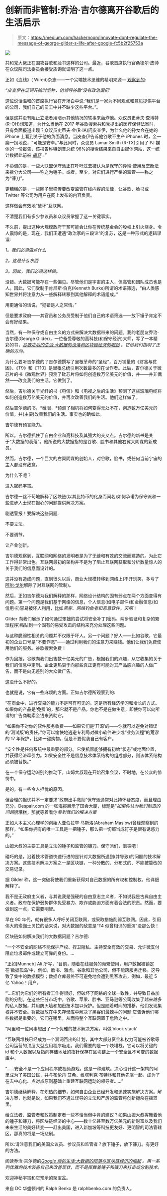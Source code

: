 # 创新而非管制:乔治·吉尔德离开谷歌后的生活启示

> 原文：<https://medium.com/hackernoon/innovate-dont-regulate-the-message-of-george-gilder-s-life-after-google-fc5b2f25753a>

![](img/f4d66699e5813f4edcde9f8fa1dfc8b8.png)

共和党大佬正在围攻谷歌和脸书这样的公司。最近，谷歌首席执行官桑德尔·皮帅在众议院司法委员会接受质询就证明了这一点。

正如《连线》( Wired)杂志——一个尖端技术思维的精明来源— [观察到的](https://www.wired.com/story/congress-sundar-pichai-google-ceo-hearing/):

*“皮查伊在证词开始时坚称，他领导谷歌‘没有政治偏见’*

这位说话温和的首席执行官在开场白中说:“我们是一家为不同观点和意见提供平台的公司，我们自己的员工中并不缺少这些平台。”。

但是这并没有阻止立法者用暗示其他情况的轶事来轰炸他。众议员史蒂夫·查博特(R-OH)想知道，为什么当他在 2017 年谷歌搜索共和党提出的医疗保健法案时，只有负面报道出现？众议员史蒂夫·金(R-IA)问皮查伊，为什么他的孙女会在她的 iPhone 上看到关于他的负面消息。当皮查伊告诉他谷歌不生产 iPhones 时，金一瘸一拐地说，“可能是安卓。”与此同时，众议员 Lamar Smith (R-TX)引用了 PJ 媒体的一份报告，该报告称特朗普总统 96%的搜索结果来自自由媒体网站，这一统计数据此前被 [*揭穿*](https://www.politifact.com/truth-o-meter/statements/2018/aug/29/donald-trump/no-96-google-news-stories-trump-arent-left-wing-ou/) *。”*

不协调的是，一些大联盟保守派正在呼吁过去被认为是保守的异端:使用反垄断法来拆分大公司——称之为锤子。或者，至少，对它们进行严格的监管——称之为“镰刀”。

更糟糕的是，一些圈子里盛传要改变监管在线内容的法律，让谷歌、脸书或 Twitter 等公司为用户在网上发布的内容负责。

这样做会有效地“破坏”互联网。

不清楚我们有多少参议员和众议员掌握了这一关键事实。

不久前，提出这种大规模政府干预可能会让你在传统基金会的股权上引火烧身。令人震惊的是，现在，我们正遭遇“政治家的三段论”的复苏，这是一种形式的逻辑谬误:

*1。我们必须做点什么*

*2。这是什么东西*

*3。因此，我们必须这样做。*

没错。大数据可能存在一些偏见。尽管他们是宇宙的主人，但高管和团队成员也是人。因此，它们受制于肯尼斯·伯克(Kenneth Burke)所谓的术语筛选，“由人类感知世界并将注意力从一些解释转移到其他解释的术语组成。”

用更通俗的话说，“犯错是人之常情。”

但是要求政府——其官员和公务员受制于他们自己的术语筛选——放下锤子肯定不会有好结果。

当然，有一种保守或自由主义的方式来解决大数据带来的问题。我的老朋友乔治·吉尔德(George Gilder)，一位备受尊敬的高科技(和保守经济)大师，写了一本精彩的书，[*谷歌之后的生活:大数据的没落和区块链经济的崛起*](https://www.amazon.com/Life-After-Google-Blockchain-Economy/dp/1621575764/ref=sr_1_1?ie=UTF8&qid=1533479465&sr=8-1&keywords=life+after+google&dpID=51Xy6y7I-JL&preST=_SY344_BO1,204,203,200_QL70_&dpSrc=srch) *。它给我们指明了正确的方向。*

为什么要听吉尔德的？吉尔德撰写了里根革命的“圣经”，百万销量的《财富与贫困》、《T9》和《T10》是里根总统引用次数最多的在世作者。此后，吉尔德关于微芯片的书《微观世界》预测了硅芯片将如何创造数万亿美元的价值，并——并非偶然——改变我们的生活。它做到了。

然后，吉尔德关于光纤的书《电信》和《电视之后的生活》预测了这些玻璃电缆将如何创造数万亿美元的价值，并再次改善我们的生活。他们这样做了。

然后吉尔德的书，*硅眼，*预测了相机将如何变得无处不在，创造数万亿美元的价值，并(主要)改善我们的生活。事实也的确如此。

吉尔德有预言能力。

所以。吉尔德抓住了自由企业和高科技及其强大的交叉点。吉尔德的新书是关于“大数据的衰落”。他所说的大数据指的是谷歌、脸书和其他右翼大阴谋的新成员。

然而，吉尔德，一个巨大的右翼阴谋的创始人，对谷歌，脸书，或任何当前宇宙的主人都没有敌意。

为什么不呢？

进入密码宇宙。

吉尔德一丝不苟地解释了区块链(以其比特币的化身而闻名)如何承诺为保守派和一些进步人士现在担心的问题提供解决方案。

剧透警报！要解决这些问题:

不要立法。

不要调节。

让产业创新。

吉尔德观察到，互联网和网络的发明者是为了无缝和有效的交流而建造的。为此它工作得非常出色。互联网最初的架构并不是为了阻止互联网获取和分析数量惊人的关于我们的信息而设计的。

这并没有造成问题，直到很久以后，商业大规模转移到网络上(不开玩笑，多亏了[阿尔·戈尔](http://web.eecs.umich.edu/~fessler/misc/funny/gore,net.txt)解除了对互联网的管制)。

然后，正如吉尔德为我们解释的那样，网络设计结构的固有弱点在两个方面变得有问题。第一个问题是我们基于网络的信息，个人信息(如电子邮件)和金融信息(如信用卡)容易被坏人利用，比如*黑客、网络钓鱼者和恶意软件，天啊*！

Gilder 向我们展示了如何通过笨拙的尝试将安全补丁(密码、两步验证和复杂的繁琐程序)粘贴到一个固有的易受攻击的结构来充分处理这些问题。

与这种脆弱性相关的问题并不仅限于坏人。另一个问题？好人——比如谷歌，它最初的企业口号是“不要作恶”——通过利用我们的注意力来赚钱。他们让我们免费使用他们的服务。谷歌搜索免费！

作为回报，谷歌向我们出售数十亿美元的广告，根据我们的兴趣，从它收集的关于我们的信息中定制。企业更热衷于向那些真正更有可能对其产品感兴趣的人做广告，而不是向无差别的大众做广告。

这没什么不好的。

也就是说，它有一些麻烦的方面。正如吉尔德所观察到的:

“在商业中，进行交易的能力不是可有可无的。这是所有经济学习和增长的方式。如果你的产品是‘免费’的，那它就不是产品，你也不是在做生意，即使你可以向所谓的广告商勒索金钱来资助它。

“如果你不对你的软件服务收费——如果它们是‘开源’的——你就可以避免对错误的‘测试版’的责任。”你可以愉快地逃避专利局对微小软件进步或“业务流程”的荒谬的 17 年保护，比如一键购物。但是不要假装自己有客户。

“安全性是任何系统中最重要的部分。它使机器能够拥有初始“状态”或地面位置，并获得经济牵引力。如果安全性不是信息技术体系结构的组成部分，则该体系结构必须被替换。”

在一个保守运动派别的推动下，山姆大叔现在开始召集会议，不时地，在公众的惊愕中。

是的，有一些令人担忧的原因。

但合理的担忧并不一定要求“政府出手救助”保守派通常对此持怀疑态度，而且理由充分。Despair.com 的一张海报展示了国会大厦，标题是"*如果你认为我们制造的问题*很糟糕，那就等着看你*看到我们的解决方案*

正如人本主义心理学的创始人亚伯拉罕·马斯洛(Abraham Maslow)曾经观察到的那样，“如果你拥有的唯一工具是一把锤子，那么把一切都当成钉子是很有诱惑力的。”

山姆大叔的主要工具是立法的锤子和监管的镰刀。保守派们，沮丧吧！

碰巧的是，沿着技术管道快速行进的是针对大数据所遇到(并导致)的问题的技术解决方案。这些技术解决方案之一是区块链，一种分散的、分布式的、不能被篡改的交易记录。

据 Gilder 称，这一突破将使我们重新获得对自己数据的所有权和控制权。他详细解释了。

我不是无政府主义者，与其说我是强硬的自由意志主义者，不如说我是古典自由主义者。政府在保护弱势群体免受暴力、欺诈或胁迫方面有着合法的职责。然而，要做到这一点，它需要明智。

早在 90 年代，就有很多人呼吁关闭互联网，或采取措施削弱互联网。因此，引用伟大的瑜伽士贝拉的话来说，对大数据的敌意是“T4 似曾相识的重演”没那么快！

区块链如何解决我们的大数据问题？吉尔德:

“一个不安全的网络不能保护产权、捍卫隐私、主持安全有效的交易、允许微支付阻止垃圾邮件或建立可靠的身份。…

“正如[Munneb] Ali 所写，“目前，随着在线服务的频繁使用，用户数据被锁定在‘数据孤岛’中，例如，脸书、雅虎，谷歌和其他公司，但不能跨服务迁移。这导致了集中的数据模型；数据仓库最终不可避免地会遭到黑客攻击，例如，最近 5 亿 Yahoo！用户。

“’…它们为它们的所有者工作得很好，但破坏了网络的全球一致性，并导致日益加剧的分割。在这些细分市场中，谷歌、苹果、脸书、亚马逊等公司收集了越来越多的私人数据，并用防火墙和加密技术加以保护。但是随着时间的推移，他们发现集权并不安全。将数据放在中央存储库中解决了黑客们最棘手的问题:它告诉他们哪些数据是重要的，它们在哪里，从而将整个互联网置于危险之中。'

“阿里和一位同事想出了一个优雅的技术解决方案，叫做‘block stack’

“互联网堆栈已经成为一个漏洞百出的计划，其中大部分资金和权力可能被谷歌等公司运营的顶层大型应用程序吸走。我们需要的是一个块堆栈，它可以将关键的 id 和个人数据以及指向存储地址的指针保存在区块链上一个安全且不可变的数据库中。

“……安全不是一个应用程序或视频游戏。这是一种建筑。决心设计这一架构的阿里成为了美国公民，并与布伦丹·艾希、维塔利克·布特林和其他先驱一起，成为了在去中心化、点对点原则基础上重建互联网运动的领导者……”

吉尔德继续解释，在炽热的细节，如何自由企业已经开发和迅速实施解决方案。解决方案，也就是说，如果我们不通过误导的立法和严厉的监管将创新扼杀在摇篮里。

给立法者、监管者和政策制定者一些不恰当但中肯的建议？如果山姆大叔挥舞着他的锤子和镰刀，将区块链经济的中心——数十亿甚至数万亿美元的新财富以及我们未来生活的美好转变——赶出美国，进入新加坡等科技更友好、更明智的司法管辖区，那真的将是一场悲剧。

所以:请注意我们的美国众议员、参议员和监管者？放下锤子，放下镰刀。有更好的方法。

阅读乔治·吉尔德的[*Google 后的生活:大数据的陨落与区块链经济的崛起*](https://www.amazon.com/Life-After-Google-Blockchain-Economy/dp/1621575764/ref=sr_1_1?ie=UTF8&qid=1533479465&sr=8-1&keywords=life+after+google&dpID=51Xy6y7I-JL&preST=_SY344_BO1,204,203,200_QL70_&dpSrc=srch) *。用一系列优雅的技术装备自己来改善现状，而不是挥舞着锤子和镰刀来打击或分割技术。*

欢迎神秘宇宙和它预示的聚宝盆。

来自 DC 华盛顿州的 Ralph Benko 是 ralphbenko.com 的负责人。